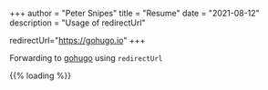 +++
author = "Peter Snipes"
title = "Resume"
date = "2021-08-12"
description = "Usage of redirectUrl"

redirectUrl="https://gohugo.io"
+++

Forwarding to [gohugo](https://gohugo.io) using `redirectUrl`

{{% loading %}}
